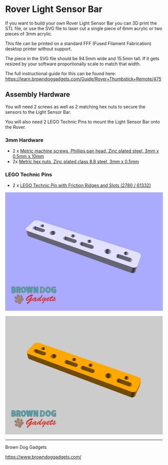 # Rover Light Sensor Bar

If you want to build your own Rover Light Sensor Bar you can 3D print the STL file, or use the SVG file to laser cut a single piece of 6mm acrylic or two pieces of 3mm acrylic.

This file can be printed on a standard FFF (Fused Filament Fabrication) desktop printer without support.

The piece in the SVG file should be 94.5mm wide and 15.5mm tall. If it gets resized by your software proportionally scale to match that width.

The full instructional guide for this can be found here: https://learn.browndoggadgets.com/Guide/Rover+Thumbstick+Remote/475

## Assembly Hardware

You will need 2 screws as well as 2 matching hex nuts to secure the sensors to the Light Sensor Bar.

You will also need 2 LEGO Technic Pins to mount the Light Sensor Bar onto the Rover.

### 3mm Hardware

- 2 x [Metric machine screws, Phillips pan head, Zinc plated steel, 3mm x 0.5mm x 10mm](https://www.boltdepot.com/Product-Details.aspx?product=17868)
- 2x [Metric hex nuts, Zinc plated class 8.8 steel, 3mm x 0.5mm](https://www.boltdepot.com/Product-Details.aspx?product=4783)

### LEGO Technic Pins

- 2 x [LEGO Technic Pin with Friction Ridges and Slots (2780 / 61332)](https://www.brickowl.com/catalog/lego-technic-pin-with-friction-ridges-and-slots-2780-61332)


![](Images/Rover-Light-Sensors-Bar-STL.png)

![](Images/Rover-Light-Sensors-Bar-LC.png)


---

Brown Dog Gadgets

https://www.browndoggadgets.com/
